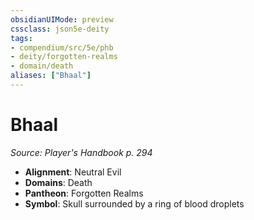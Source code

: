 ```yaml
---
obsidianUIMode: preview
cssclass: json5e-deity
tags:
- compendium/src/5e/phb
- deity/forgotten-realms
- domain/death
aliases: ["Bhaal"]
---
```

# Bhaal
*Source: Player's Handbook p. 294* 

- **Alignment**: Neutral Evil
- **Domains**: Death
- **Pantheon**: Forgotten Realms
- **Symbol**: Skull surrounded by a ring of blood droplets